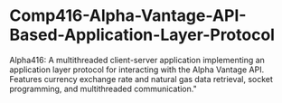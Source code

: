 # Comp416-Alpha-Vantage-API-Based-Application-Layer-Protocol
Alpha416: A multithreaded client-server application implementing an application layer protocol for interacting with the Alpha Vantage API. Features currency exchange rate and natural gas data retrieval, socket programming, and multithreaded communication."
